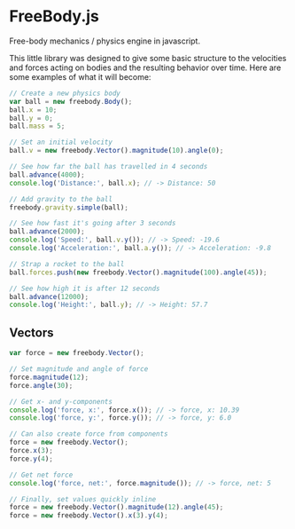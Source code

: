 FreeBody.js
===

Free-body mechanics / physics engine in javascript.

This little library was designed to give some basic structure to the velocities and forces acting on bodies and the resulting behavior over time. Here are some examples of what it will become:

```javascript
// Create a new physics body
var ball = new freebody.Body();
ball.x = 10;
ball.y = 0;
ball.mass = 5;

// Set an initial velocity
ball.v = new freebody.Vector().magnitude(10).angle(0);

// See how far the ball has travelled in 4 seconds
ball.advance(4000);
console.log('Distance:', ball.x); // -> Distance: 50

// Add gravity to the ball
freebody.gravity.simple(ball);

// See how fast it's going after 3 seconds
ball.advance(2000);
console.log('Speed:', ball.v.y()); // -> Speed: -19.6
console.log('Acceleration:', ball.a.y()); // -> Acceleration: -9.8

// Strap a rocket to the ball
ball.forces.push(new freebody.Vector().magnitude(100).angle(45));

// See how high it is after 12 seconds
ball.advance(12000);
console.log('Height:', ball.y); // -> Height: 57.7
```

Vectors
---
```javascript
var force = new freebody.Vector();

// Set magnitude and angle of force
force.magnitude(12);
force.angle(30);

// Get x- and y-components
console.log('force, x:', force.x()); // -> force, x: 10.39
console.log('force, y:', force.y()); // -> force, y: 6.0

// Can also create force from components
force = new freebody.Vector();
force.x(3);
force.y(4);

// Get net force
console.log('force, net:', force.magnitude()); // -> force, net: 5

// Finally, set values quickly inline
force = new freebody.Vector().magnitude(12).angle(45);
force = new freebody.Vector().x(3).y(4);
```
